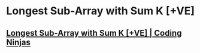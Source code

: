 # Longest Sub-Array with Sum K [+VE]
## [Longest Sub-Array with Sum K [+VE] | Coding Ninjas](https://www.codingninjas.com/studio/problems/longest-subarray-with-sum-k_6682399?utm_source=youtube&utm_medium=affiliate&utm_campaign=striver_Arrayproblems)
